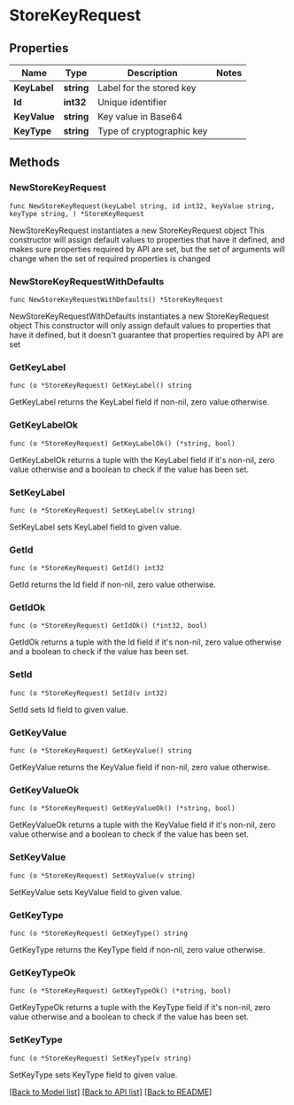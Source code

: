 # StoreKeyRequest

## Properties

Name | Type | Description | Notes
------------ | ------------- | ------------- | -------------
**KeyLabel** | **string** | Label for the stored key | 
**Id** | **int32** | Unique identifier | 
**KeyValue** | **string** | Key value in Base64 | 
**KeyType** | **string** | Type of cryptographic key | 

## Methods

### NewStoreKeyRequest

`func NewStoreKeyRequest(keyLabel string, id int32, keyValue string, keyType string, ) *StoreKeyRequest`

NewStoreKeyRequest instantiates a new StoreKeyRequest object
This constructor will assign default values to properties that have it defined,
and makes sure properties required by API are set, but the set of arguments
will change when the set of required properties is changed

### NewStoreKeyRequestWithDefaults

`func NewStoreKeyRequestWithDefaults() *StoreKeyRequest`

NewStoreKeyRequestWithDefaults instantiates a new StoreKeyRequest object
This constructor will only assign default values to properties that have it defined,
but it doesn't guarantee that properties required by API are set

### GetKeyLabel

`func (o *StoreKeyRequest) GetKeyLabel() string`

GetKeyLabel returns the KeyLabel field if non-nil, zero value otherwise.

### GetKeyLabelOk

`func (o *StoreKeyRequest) GetKeyLabelOk() (*string, bool)`

GetKeyLabelOk returns a tuple with the KeyLabel field if it's non-nil, zero value otherwise
and a boolean to check if the value has been set.

### SetKeyLabel

`func (o *StoreKeyRequest) SetKeyLabel(v string)`

SetKeyLabel sets KeyLabel field to given value.


### GetId

`func (o *StoreKeyRequest) GetId() int32`

GetId returns the Id field if non-nil, zero value otherwise.

### GetIdOk

`func (o *StoreKeyRequest) GetIdOk() (*int32, bool)`

GetIdOk returns a tuple with the Id field if it's non-nil, zero value otherwise
and a boolean to check if the value has been set.

### SetId

`func (o *StoreKeyRequest) SetId(v int32)`

SetId sets Id field to given value.


### GetKeyValue

`func (o *StoreKeyRequest) GetKeyValue() string`

GetKeyValue returns the KeyValue field if non-nil, zero value otherwise.

### GetKeyValueOk

`func (o *StoreKeyRequest) GetKeyValueOk() (*string, bool)`

GetKeyValueOk returns a tuple with the KeyValue field if it's non-nil, zero value otherwise
and a boolean to check if the value has been set.

### SetKeyValue

`func (o *StoreKeyRequest) SetKeyValue(v string)`

SetKeyValue sets KeyValue field to given value.


### GetKeyType

`func (o *StoreKeyRequest) GetKeyType() string`

GetKeyType returns the KeyType field if non-nil, zero value otherwise.

### GetKeyTypeOk

`func (o *StoreKeyRequest) GetKeyTypeOk() (*string, bool)`

GetKeyTypeOk returns a tuple with the KeyType field if it's non-nil, zero value otherwise
and a boolean to check if the value has been set.

### SetKeyType

`func (o *StoreKeyRequest) SetKeyType(v string)`

SetKeyType sets KeyType field to given value.



[[Back to Model list]](../README.md#documentation-for-models) [[Back to API list]](../README.md#documentation-for-api-endpoints) [[Back to README]](../README.md)


